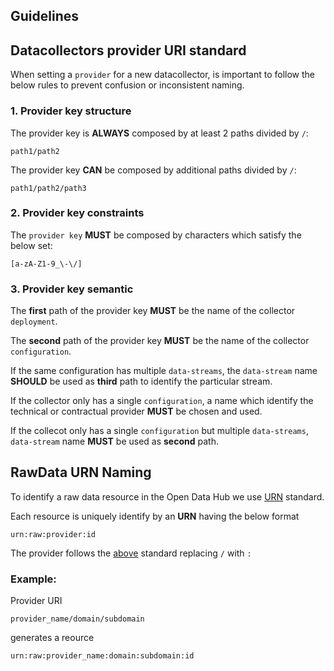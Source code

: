 <!--
SPDX-FileCopyrightText: NOI Techpark <digital@noi.bz.it>

SPDX-License-Identifier: CC0-1.0
-->

## Guidelines

## Datacollectors provider URI standard

When setting a `provider` for a new datacollector, is important to follow the below rules to prevent confusion or inconsistent naming.

### 1. Provider key structure
The provider key is **ALWAYS** composed by at least 2 paths divided by `/`:

```
path1/path2
```

The provider key **CAN** be composed by additional paths divided by `/`:

```
path1/path2/path3
```

### 2. Provider key constraints
The `provider key` **MUST** be composed by characters which satisfy the below set:

```
[a-zA-Z1-9_\-\/]
```



### 3. Provider key semantic

The **first** path of the provider key **MUST** be the name of the collector `deployment`.  

The **second** path of the provider key **MUST** be the name of the collector `configuration`.  

If the same configuration has multiple `data-streams`, the `data-stream` name **SHOULD** be used as **third** path to identify the particular stream.

If the collector only has a single `configuration`, a name which identify the technical or contractual provider **MUST** be chosen and used.

If the collecot only has a single `configuration` but multiple `data-streams`, `data-stream` name **MUST** be used as **second** path.

## RawData URN Naming
To identify a raw data resource in the Open Data Hub we use [URN](https://datatracker.ietf.org/doc/html/rfc8141) standard.

Each resource is uniquely identify by an **URN** having the below format

```
urn:raw:provider:id
```

The provider follows the [above](#datacollectors-provider-uri-standard) standard replacing `/` with `:`

### Example:

Provider URI
```
provider_name/domain/subdomain
```

generates a reource
```
urn:raw:provider_name:domain:subdomain:id
```